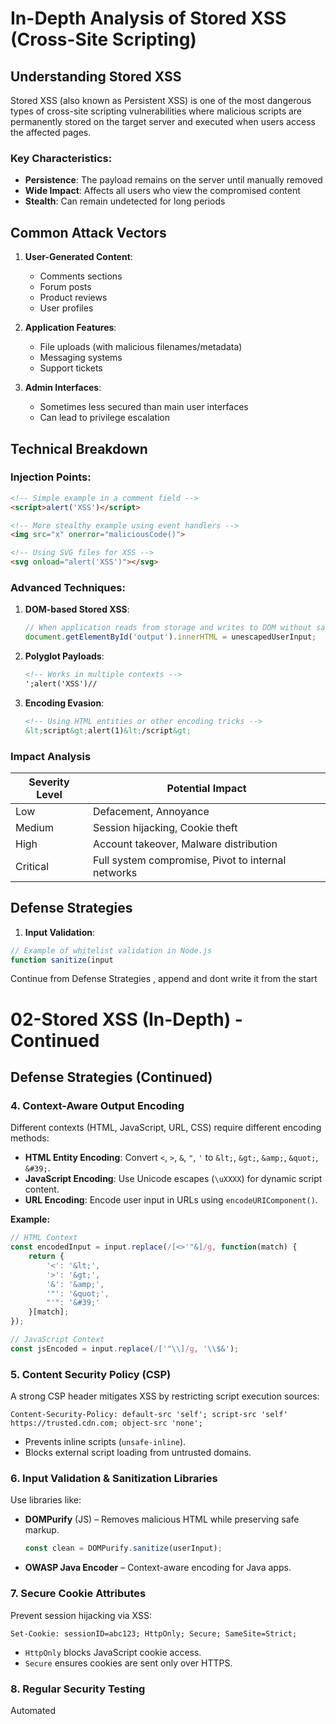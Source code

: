 

# In-Depth Analysis of Stored XSS (Cross-Site Scripting)

## Understanding Stored XSS

Stored XSS (also known as Persistent XSS) is one of the most dangerous types of cross-site scripting vulnerabilities where malicious scripts are permanently stored on the target server and executed when users access the affected pages.

### Key Characteristics:
- **Persistence**: The payload remains on the server until manually removed
- **Wide Impact**: Affects all users who view the compromised content
- **Stealth**: Can remain undetected for long periods

## Common Attack Vectors

1. **User-Generated Content**:
   - Comments sections
   - Forum posts
   - Product reviews
   - User profiles

2. **Application Features**:
   - File uploads (with malicious filenames/metadata)
   - Messaging systems
   - Support tickets

3. **Admin Interfaces**:
   - Sometimes less secured than main user interfaces
   - Can lead to privilege escalation

## Technical Breakdown

### Injection Points:
```html
<!-- Simple example in a comment field -->
<script>alert('XSS')</script>

<!-- More stealthy example using event handlers -->
<img src="x" onerror="maliciousCode()">

<!-- Using SVG files for XSS -->
<svg onload="alert('XSS')"></svg>
```

### Advanced Techniques:
1. **DOM-based Stored XSS**:
   ```javascript
   // When application reads from storage and writes to DOM without sanitization
   document.getElementById('output').innerHTML = unescapedUserInput;
   ```

2. **Polyglot Payloads**:
   ```html
   <!-- Works in multiple contexts -->
   ';alert('XSS')//
   ```

3. **Encoding Evasion**:
   ```html
   <!-- Using HTML entities or other encoding tricks -->
   &lt;script&gt;alert(1)&lt;/script&gt;
   ```
### Impact Analysis

| Severity Level | Potential Impact |
|----------------|------------------|
| Low            | Defacement, Annoyance |
| Medium         | Session hijacking, Cookie theft |
| High           | Account takeover, Malware distribution |
| Critical       | Full system compromise, Pivot to internal networks |

## Defense Strategies

1. **Input Validation**:
```javascript
// Example of whitelist validation in Node.js
function sanitize(input 
```
Continue from Defense Strategies , append and dont write it from the start

 # **02-Stored XSS (In-Depth) - Continued**  

## **Defense Strategies (Continued)**  

### **4. Context-Aware Output Encoding**  
Different contexts (HTML, JavaScript, URL, CSS) require different encoding methods:  
- **HTML Entity Encoding**: Convert `<`, `>`, `&`, `"`, `'` to `&lt;`, `&gt;`, `&amp;`, `&quot;`, `&#39;`.  
- **JavaScript Encoding**: Use Unicode escapes (`\uXXXX`) for dynamic script content.  
- **URL Encoding**: Encode user input in URLs using `encodeURIComponent()`.  

**Example:**  
```javascript
// HTML Context
const encodedInput = input.replace(/[<>'"&]/g, function(match) {
    return {
        '<': '&lt;',
        '>': '&gt;',
        '&': '&amp;',
        '"': '&quot;',
        "'": '&#39;'
    }[match];
});

// JavaScript Context
const jsEncoded = input.replace(/['"\\]/g, '\\$&');
```

### **5. Content Security Policy (CSP)**  
A strong CSP header mitigates XSS by restricting script execution sources:  
```http
Content-Security-Policy: default-src 'self'; script-src 'self' https://trusted.cdn.com; object-src 'none';
```
- Prevents inline scripts (`unsafe-inline`).  
- Blocks external script loading from untrusted domains.  

### **6. Input Validation & Sanitization Libraries**  
Use libraries like:  
- **DOMPurify** (JS) – Removes malicious HTML while preserving safe markup.  
  ```javascript
  const clean = DOMPurify.sanitize(userInput);
  ```
- **OWASP Java Encoder** – Context-aware encoding for Java apps.  

### **7. Secure Cookie Attributes**  
Prevent session hijacking via XSS:  
```http
Set-Cookie: sessionID=abc123; HttpOnly; Secure; SameSite=Strict;
```
- `HttpOnly` blocks JavaScript cookie access.  
- `Secure` ensures cookies are sent only over HTTPS.  

### **8. Regular Security Testing**  
Automated